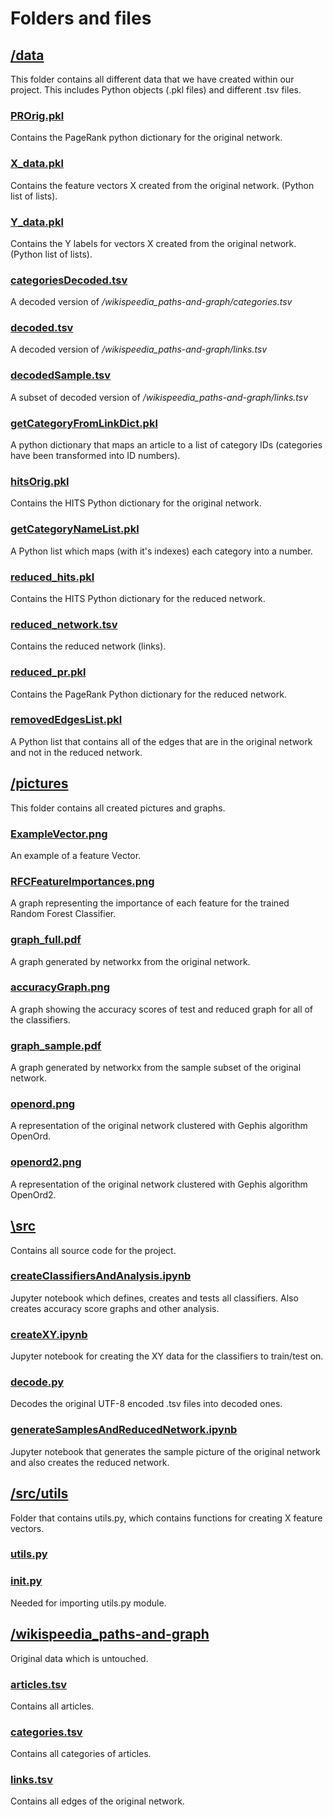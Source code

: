# Folders and files
## [/data](https://github.com/kettroni/Network-Analysis-Project/tree/master/data)
This folder contains all different data that we have created within our project. This includes Python objects (.pkl files) and different .tsv files.

### [PROrig.pkl](https://github.com/kettroni/Network-Analysis-Project/blob/master/data/PROrig.pkl)
Contains the PageRank python dictionary for the original network.

### [X_data.pkl](https://github.com/kettroni/Network-Analysis-Project/blob/master/data/X_data.pkl)
Contains the feature vectors X created from the original network. (Python list of lists).

### [Y_data.pkl](https://github.com/kettroni/Network-Analysis-Project/blob/master/data/Y_data.pkl)
Contains the Y labels for vectors X created from the original network. (Python list of lists).

### [categoriesDecoded.tsv](https://github.com/kettroni/Network-Analysis-Project/blob/master/data/categoriesDecoded.tsv)
A decoded version of _/wikispeedia_paths-and-graph/categories.tsv_

### [decoded.tsv](https://github.com/kettroni/Network-Analysis-Project/blob/master/data/decoded.tsv)
A decoded version of _/wikispeedia_paths-and-graph/links.tsv_

### [decodedSample.tsv](https://github.com/kettroni/Network-Analysis-Project/blob/master/data/decodedSample.tsv)
A subset of decoded version of _/wikispeedia_paths-and-graph/links.tsv_

### [getCategoryFromLinkDict.pkl](https://github.com/kettroni/Network-Analysis-Project/blob/master/data/PROrig.pkl)
A python dictionary that maps an article to a list of category IDs (categories have been transformed into ID numbers).

### [hitsOrig.pkl](https://github.com/kettroni/Network-Analysis-Project/blob/master/data/hitsOrig.pkl)
Contains the HITS Python dictionary for the original network.

### [getCategoryNameList.pkl](https://github.com/kettroni/Network-Analysis-Project/blob/master/data/getCategoryNameList.pkl)
A Python list which maps (with it's indexes) each category into a number.

### [reduced_hits.pkl](https://github.com/kettroni/Network-Analysis-Project/blob/master/data/reduced_hits.pkl)
Contains the HITS Python dictionary for the reduced network.

### [reduced_network.tsv](https://github.com/kettroni/Network-Analysis-Project/blob/master/data/reduced_network.tsv)
Contains the reduced network (links).

### [reduced_pr.pkl](https://github.com/kettroni/Network-Analysis-Project/blob/master/data/reduced_pr.pkl)
Contains the PageRank Python dictionary for the reduced network.

### [removedEdgesList.pkl](https://github.com/kettroni/Network-Analysis-Project/blob/master/data/removed_edgesList.pkl)
A Python list that contains all of the edges that are in the original network and not in the reduced network.

## [/pictures](https://github.com/kettroni/Network-Analysis-Project/tree/master/pictures)
This folder contains all created pictures and graphs.

### [ExampleVector.png](https://github.com/kettroni/Network-Analysis-Project/tree/master/pictures/ExampleVector.png)
An example of a feature Vector.

### [RFCFeatureImportances.png](https://github.com/kettroni/Network-Analysis-Project/tree/master/pictures/RFCFeatureImportances.png)
A graph representing the importance of each feature for the trained Random Forest Classifier.

### [graph_full.pdf](https://github.com/kettroni/Network-Analysis-Project/tree/master/pictures/graph_full.pdf)
A graph generated by networkx from the original network.

### [accuracyGraph.png](https://github.com/kettroni/Network-Analysis-Project/tree/master/pictures/accuracyGraph.png)
A graph showing the accuracy scores of test and reduced graph for all of the classifiers.

### [graph_sample.pdf](https://github.com/kettroni/Network-Analysis-Project/tree/master/pictures/graph_sample.pdf)
A graph generated by networkx from the sample subset of the original network.

### [openord.png](https://github.com/kettroni/Network-Analysis-Project/tree/master/pictures/openord.png)
A representation of the original network clustered with Gephis algorithm OpenOrd.

### [openord2.png](https://github.com/kettroni/Network-Analysis-Project/tree/master/pictures/openord2.png)
A representation of the original network clustered with Gephis algorithm OpenOrd2.

## [\src](https://github.com/kettroni/Network-Analysis-Project/tree/master/src/)
Contains all source code for the project.

### [createClassifiersAndAnalysis.ipynb](https://github.com/kettroni/Network-Analysis-Project/tree/master/src/createClassifiersAndAnalysis.ipynb)
Jupyter notebook which defines, creates and tests all classifiers. Also creates accuracy score graphs and other analysis.

### [createXY.ipynb](https://github.com/kettroni/Network-Analysis-Project/tree/master/src/createXY.ipynb)
Jupyter notebook for creating the XY data for the classifiers to train/test on.

### [decode.py](https://github.com/kettroni/Network-Analysis-Project/tree/master/src/decode.py)
Decodes the original UTF-8 encoded .tsv files into decoded ones.

### [generateSamplesAndReducedNetwork.ipynb](https://github.com/kettroni/Network-Analysis-Project/tree/master/src/generateSamplesAndReducedNetwork.ipynb)
Jupyter notebook that generates the sample picture of the original network and also creates the reduced network.

## [/src/utils](https://github.com/kettroni/Network-Analysis-Project/tree/master/src/utils/)
Folder that contains utils.py, which contains functions for creating X feature vectors.

### [utils.py](https://github.com/kettroni/Network-Analysis-Project/tree/master/src/utils/utils.py)

### [__init__.py](https://github.com/kettroni/Network-Analysis-Project/tree/master/src/utils/__init__.py)
Needed for importing utils.py module.

## [/wikispeedia_paths-and-graph](https://github.com/kettroni/Network-Analysis-Project/tree/master/wikispeedia_paths-and-graph/)
Original data which is untouched.

### [articles.tsv](https://github.com/kettroni/Network-Analysis-Project/tree/master/wikispeedia_paths-and-graph/articles.tsv)
Contains all articles.

### [categories.tsv](https://github.com/kettroni/Network-Analysis-Project/tree/master/wikispeedia_paths-and-graph/categories.tsv)
Contains all categories of articles.

### [links.tsv](https://github.com/kettroni/Network-Analysis-Project/tree/master/wikispeedia_paths-and-graph/links.tsv)
Contains all edges of the original network.
